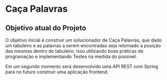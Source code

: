 # Caça Palavras

## Objetivo atual do Projeto
O objetivo inicial é construir um solucionador de Caça Palavras, que dado um tabuleiro e as palavras a serem encontradas seja retornado a posição das mesmas dentro do tabuleiro. Isso utilizando boas práticas de programação e implementando Testes na medida do possível.

Em um segundo momento será desenvolvido uma API REST com Spring para no futuro construir uma aplicação frontend.
